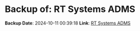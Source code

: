 # Backup of: RT Systems ADMS

**Backup Date**: 2024-10-11 00:39:18
**Link**: [RT Systems ADMS](https://przemienniki.net/export/adms.csv)
